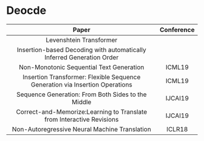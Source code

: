 # Deocde

| Paper | Conference |
| :---: | :---: |
| Levenshtein Transformer | |
| Insertion-based Decoding with automatically Inferred Generation Order | |
| Non-Monotonic Sequential Text Generation | ICML19 |
| Insertion Transformer: Flexible Sequence Generation via Insertion Operations |ICML19 |
| Sequence Generation: From Both Sides to the Middle |IJCAI19 |
| Correct-and-Memorize:Learning to Translate from Interactive Revisions | IJCAI19 |
| Non-Autoregressive Neural Machine Translation |ICLR18|


